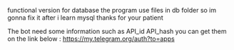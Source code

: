 functional version 
for database the program use files in db folder so im gonna fix it after i learn mysql thanks for your patient 

The bot need some information such as API_id API_hash you can get them on the link below :
https://my.telegram.org/auth?to=apps
